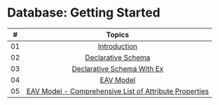 # Database: Getting Started

| #   |                                                 Topics                                                  |
| --- | :-----------------------------------------------------------------------------------------------------: |
| 01  |                                        [Introduction](index2.md)                                        |
| 02  |                               [Declarative Schema](DeclarativeSchema.md)                                |
| 03  |                          [Declarative Schema With Ex](DeclarativeSchemaEx.md)                           |
| 04  |                                        [EAV Model](EAV-Model.md)                                        |
| 05  | [EAV Model - Comprehensive List of Attribute Properties](Comprehensive-List-of-Attribute-Properties.md) |
